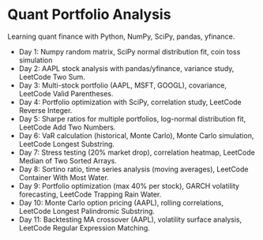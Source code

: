 # Quant Portfolio Analysis
Learning quant finance with Python, NumPy, SciPy, pandas, yfinance.
- Day 1: Numpy random matrix, SciPy normal distribution fit, coin toss simulation
- Day 2: AAPL stock analysis with pandas/yfinance, variance study, LeetCode Two Sum.
- Day 3: Multi-stock portfolio (AAPL, MSFT, GOOGL), covariance, LeetCode Valid Parentheses.
- Day 4: Portfolio optimization with SciPy, correlation study, LeetCode Reverse Integer.
- Day 5: Sharpe ratios for multiple portfolios, log-normal distribution fit, LeetCode Add Two Numbers.
- Day 6: VaR calculation (historical, Monte Carlo), Monte Carlo simulation, LeetCode Longest Substring.
- Day 7: Stress testing (20% market drop), correlation heatmap, LeetCode Median of Two Sorted Arrays.
- Day 8: Sortino ratio, time series analysis (moving averages), LeetCode Container With Most Water.
- Day 9: Portfolio optimization (max 40% per stock), GARCH volatility forecasting, LeetCode Trapping Rain Water.
- Day 10: Monte Carlo option pricing (AAPL), rolling correlations, LeetCode Longest Palindromic Substring.
- Day 11: Backtesting MA crossover (AAPL), volatility surface analysis, LeetCode Regular Expression Matching.